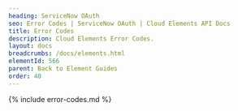 ```yaml
---
heading: ServiceNow OAuth
seo: Error Codes | ServiceNow OAuth | Cloud Elements API Docs
title: Error Codes
description: Cloud Elements Error Codes.
layout: docs
breadcrumbs: /docs/elements.html
elementId: 566
parent: Back to Element Guides
order: 40
---
```


{% include error-codes.md %}
